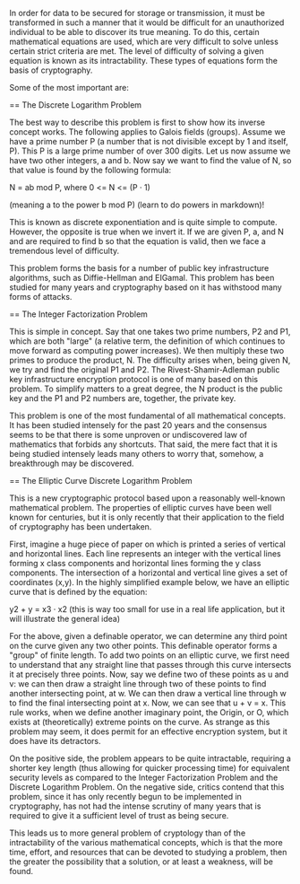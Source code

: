 

In order for data to be secured for storage or transmission, it must be transformed in such a manner that it would be difficult for an unauthorized individual to be able to discover its true meaning. To do this, certain mathematical equations are used, which are very difficult to solve unless certain strict criteria are met. The level of difficulty of solving a given equation is known as its intractability. These types of equations form the basis of cryptography.

Some of the most important are:

== The Discrete Logarithm Problem

The best way to describe this problem is first to show how its inverse concept works. The following applies to Galois fields (groups). Assume we have a prime number P (a number that is not divisible except by 1 and itself, P). This P is a large prime number of over 300 digits. Let us now assume we have two other integers, a and b. Now say we want to find the value of N, so that value is found by the following formula:

N = ab mod P, where 0 <= N <= (P · 1)

(meaning a to the power b mod P)
(learn to do powers in markdown)!


This is known as discrete exponentiation and is quite simple to compute. However, the opposite is true when we invert it. If we are given P, a, and N and are required to find b so that the equation is valid, then we face a tremendous level of difficulty.


This problem forms the basis for a number of public key infrastructure algorithms, such as Diffie-Hellman and EIGamal. This problem has been studied for many years and cryptography based on it has withstood many forms of attacks.

== The Integer Factorization Problem

This is simple in concept. Say that one takes two prime numbers, P2 and P1, which are both "large" (a relative term, the definition of which continues to move forward as computing power increases). We then multiply these two primes to produce the product, N. The difficulty arises when, being given N, we try and find the original P1 and P2. The Rivest-Shamir-Adleman public key infrastructure encryption protocol is one of many based on this problem. To simplify matters to a great degree, the N product is the public key and the P1 and P2 numbers are, together, the private key.

This problem is one of the most fundamental of all mathematical concepts. It has been studied intensely for the past 20 years and the consensus seems to be that there is some unproven or undiscovered law of mathematics that forbids any shortcuts. That said, the mere fact that it is being studied intensely leads many others to worry that, somehow, a breakthrough may be discovered.

== The Elliptic Curve Discrete Logarithm Problem

This is a new cryptographic protocol based upon a reasonably well-known mathematical problem. The properties of elliptic curves have been well known for centuries, but it is only recently that their application to the field of cryptography has been undertaken.

First, imagine a huge piece of paper on which is printed a series of vertical and horizontal lines. Each line represents an integer with the vertical lines forming x class components and horizontal lines forming the y class components. The intersection of a horizontal and vertical line gives a set of coordinates (x,y). In the highly simplified example below, we have an elliptic curve that is defined by the equation:

y2 + y = x3 · x2 (this is way too small for use in a real life application, but it will illustrate the general idea)

For the above, given a definable operator, we can determine any third point on the curve given any two other points. This definable operator forms a "group" of finite length. To add two points on an elliptic curve, we first need to understand that any straight line that passes through this curve intersects it at precisely three points. Now, say we define two of these points as u and v: we can then draw a straight line through two of these points to find another intersecting point, at w. We can then draw a vertical line through w to find the final intersecting point at x. Now, we can see that u + v = x. This rule works, when we define another imaginary point, the Origin, or O, which exists at (theoretically) extreme points on the curve. As strange as this problem may seem, it does permit for an effective encryption system, but it does have its detractors.

On the positive side, the problem appears to be quite intractable, requiring a shorter key length (thus allowing for quicker processing time) for equivalent security levels as compared to the Integer Factorization Problem and the Discrete Logarithm Problem. On the negative side, critics contend that this problem, since it has only recently begun to be implemented in cryptography, has not had the intense scrutiny of many years that is required to give it a sufficient level of trust as being secure.

This leads us to more general problem of cryptology than of the intractability of the various mathematical concepts, which is that the more time, effort, and resources that can be devoted to studying a problem, then the greater the possibility that a solution, or at least a weakness, will be found.



